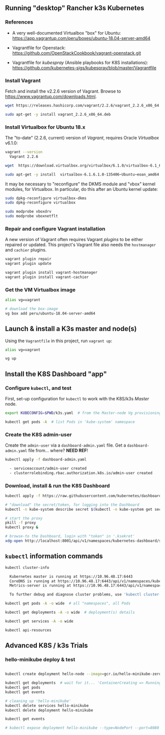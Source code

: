 
## Running "desktop" Rancher k3s Kubernetes

### References

 * A very well-documented Virtualbox "box" for Ubuntu:
   https://app.vagrantup.com/peru/boxes/ubuntu-18.04-server-amd64

 * Vagrantfile for Openstack:
   https://github.com/OpenStackCookbook/vagrant-openstack.git

 * Vagrantfile for *kubespray* (Ansible playbooks for K8S installations):
   https://github.com/kubernetes-sigs/kubespray/blob/master/Vagrantfile

### Install Vagrant

Fetch and install the v2.2.6 version of Vagrant.  Browse to https://www.vagrantup.com/downloads.html.

```sh
wget https://releases.hashicorp.com/vagrant/2.2.6/vagrant_2.2.6_x86_64.deb

sudo apt-get -y install vagrant_2.2.6_x86_64.deb

```

### Install Virtualbox for Ubuntu 18.x

The "to-date" (2.2.6, current) version of *Vagrant*, requires Oracle *Virtualbox* v6.1.0:

```sh
vagrant --version
  Vagrant 2.2.6

wget  https://download.virtualbox.org/virtualbox/6.1.0/virtualbox-6.1_6.1.0-135406~Ubuntu~eoan_amd64.deb

sudo apt-get -y install  virtualbox-6.1.6.1.0-135406~Ubuntu~eoan_amd64.deb 

```

It may be necessary to "reconfigure" the DKMS module and "vbox" kernel modules, for Virtualbox.  In particular, do this after an Ubuntu kernel update:

```sh
sudo dpkg-reconfigure virtualbox-dkms
sudo dpkg-reconfigure virtualbox

sudo modprobe vboxdrv
sudo modprobe vboxnetflt

```

### Repair and configure Vagrant installation

A new version of Vagrant often requires Vagrant *plugins* to be either repaired or updated.   This project's Vagrant file also needs the `hostmanager` and `cachier` plugins.

```sh
vagrant plugin repair
vagrant plugin update

vagrant plugin install vagrant-hostmanager
vagrant plugin install vagrant-cachier
```

### Get the VM Virtualbox image

```sh
alias vg=vagrant

# download the box-image
vg box add peru/ubuntu-18.04-server-amd64
```

## Launch & install a K3s master and node(s)

Using the `Vagrantfile` in this project, run `vagrant up`:

```sh
alias vg=vagrant

vg up
```

## Install the K8S Dashboard "app"

### Configure `kubectl`, and test

First, set-up configuration for `kubectl` to work with the K8S/k3s *Master*
node.

```sh
export KUBECONFIG=$PWD/k3s.yaml  # from the Master-node Vg provisioning!

kubectl get pods -A  # list Pods in 'kube-system' namespace
```

### Create the K8S admin-user

Create the `admin-user` via a `dashboard-admin.yaml` file.
Get a ``dashboard-admin.yaml`` file from... where?  **NEED REF**!

```sh
kubectl apply -f dashboard-admin.yaml

  - serviceaccount/admin-user created
  - clusterrolebinding.rbac.authorization.k8s.io/admin-user created
```

### Download, install & run the K8S Dashboard

```sh
kubectl apply -f https://raw.githubusercontent.com/kubernetes/dashboard/v2.0.0-rc2/aio/deploy/recommended.yaml

# "download" the secret/token, for logging into the Dashboard
kubectl -n kube-system describe secret $(kubectl -n kube-system get secret | grep admin-user | awk '{print $1}') > .ksekret

# start the proxy
pkill -f proxy
kubectl proxy &

# browse-to the Dashboard, login with "token" in '.ksekret'
xdg-open http://localhost:8001/api/v1/namespaces/kubernetes-dashboard/services/https:kubernetes-dashboard:/proxy/
```

## `kubectl` information commands

```sh
kubectl cluster-info

  Kubernetes master is running at https://10.96.48.17:6443
  CoreDNS is running at https://10.96.48.17:6443/api/v1/namespaces/kube-system/services/kube-dns:dns/proxy
  Metrics-server is running at https://10.96.48.17:6443/api/v1/namespaces/kube-system/services/https:metrics-server:/proxy

  To further debug and diagnose cluster problems, use 'kubectl cluster-info dump'.

kubectl get pods -A -o wide  # all "namespaces", all Pods

kubectl get deployments -A -o wide  # deployment(s) details

kubectl get services -A -o wide

kubectl api-resources
```

## Advanced K8S / k3s Trials

### hello-minikube deploy & test

```sh

kubectl create deployment hello-node --image=gcr.io/hello-minikube-zero-install/hello-node

kubectl get deployments  # wait for it... 'ContainerCreating => Running
kubectl get pods
kubectl get events

# cleaning up 'hello-minikube'
kubectl delete services hello-minikube
kubectl delete deployment hello-minikube

kubectl get events

# kubectl expose deployment hello-minikube --type=NodePort --port=8080

```
